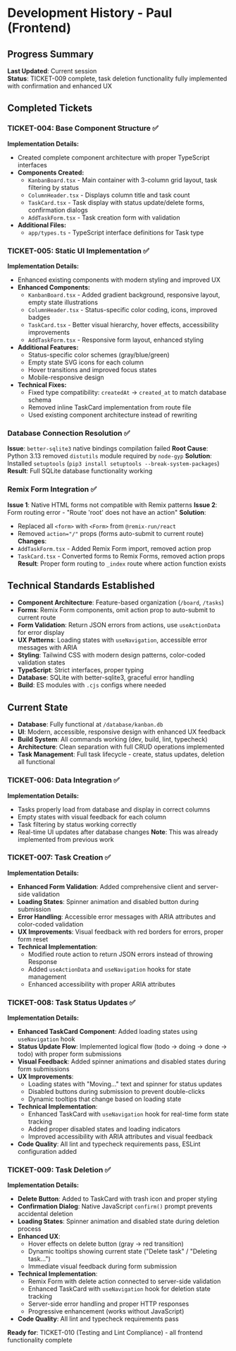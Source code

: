 # Development History - Paul (Frontend)

## Progress Summary
**Last Updated**: Current session  
**Status**: TICKET-009 complete, task deletion functionality fully implemented with confirmation and enhanced UX

## Completed Tickets

### TICKET-004: Base Component Structure ✅
**Implementation Details:**
- Created complete component architecture with proper TypeScript interfaces
- **Components Created:**
  - `KanbanBoard.tsx` - Main container with 3-column grid layout, task filtering by status
  - `ColumnHeader.tsx` - Displays column title and task count
  - `TaskCard.tsx` - Task display with status update/delete forms, confirmation dialogs
  - `AddTaskForm.tsx` - Task creation form with validation
- **Additional Files:**
  - `app/types.ts` - TypeScript interface definitions for Task type

### TICKET-005: Static UI Implementation ✅
**Implementation Details:**
- Enhanced existing components with modern styling and improved UX
- **Enhanced Components:**
  - `KanbanBoard.tsx` - Added gradient background, responsive layout, empty state illustrations
  - `ColumnHeader.tsx` - Status-specific color coding, icons, improved badges
  - `TaskCard.tsx` - Better visual hierarchy, hover effects, accessibility improvements
  - `AddTaskForm.tsx` - Responsive form layout, enhanced styling
- **Additional Features:**
  - Status-specific color schemes (gray/blue/green)
  - Empty state SVG icons for each column
  - Hover transitions and improved focus states
  - Mobile-responsive design
- **Technical Fixes:**
  - Fixed type compatibility: `createdAt` → `created_at` to match database schema
  - Removed inline TaskCard implementation from route file
  - Used existing component architecture instead of rewriting

### Database Connection Resolution ✅
**Issue**: `better-sqlite3` native bindings compilation failed
**Root Cause**: Python 3.13 removed `distutils` module required by `node-gyp`
**Solution**: Installed `setuptools` (`pip3 install setuptools --break-system-packages`)
**Result**: Full SQLite database functionality working

### Remix Form Integration ✅
**Issue 1**: Native HTML forms not compatible with Remix patterns
**Issue 2**: Form routing error - "Route 'root' does not have an action"
**Solution**: 
- Replaced all `<form>` with `<Form>` from `@remix-run/react`
- Removed `action="/"` props (forms auto-submit to current route)
**Changes**:
- `AddTaskForm.tsx` - Added Remix Form import, removed action prop
- `TaskCard.tsx` - Converted forms to Remix Forms, removed action props
**Result**: Proper form routing to `_index` route where action function exists

## Technical Standards Established
- **Component Architecture**: Feature-based organization (`/board`, `/tasks`)
- **Forms**: Remix Form components, omit action prop to auto-submit to current route
- **Form Validation**: Return JSON errors from actions, use `useActionData` for error display
- **UX Patterns**: Loading states with `useNavigation`, accessible error messages with ARIA
- **Styling**: Tailwind CSS with modern design patterns, color-coded validation states
- **TypeScript**: Strict interfaces, proper typing
- **Database**: SQLite with better-sqlite3, graceful error handling
- **Build**: ES modules with `.cjs` configs where needed

## Current State
- **Database**: Fully functional at `/database/kanban.db`
- **UI**: Modern, accessible, responsive design with enhanced UX feedback
- **Build System**: All commands working (dev, build, lint, typecheck)
- **Architecture**: Clean separation with full CRUD operations implemented
- **Task Management**: Full task lifecycle - create, status updates, deletion all functional

### TICKET-006: Data Integration ✅
**Implementation Details:**
- Tasks properly load from database and display in correct columns
- Empty states with visual feedback for each column
- Task filtering by status working correctly
- Real-time UI updates after database changes
**Note**: This was already implemented from previous work

### TICKET-007: Task Creation ✅
**Implementation Details:**
- **Enhanced Form Validation**: Added comprehensive client and server-side validation
- **Loading States**: Spinner animation and disabled button during submission
- **Error Handling**: Accessible error messages with ARIA attributes and color-coded validation
- **UX Improvements**: Visual feedback with red borders for errors, proper form reset
- **Technical Implementation**: 
  - Modified route action to return JSON errors instead of throwing Response
  - Added `useActionData` and `useNavigation` hooks for state management
  - Enhanced accessibility with proper ARIA attributes

### TICKET-008: Task Status Updates ✅
**Implementation Details:**
- **Enhanced TaskCard Component**: Added loading states using `useNavigation` hook
- **Status Update Flow**: Implemented logical flow (todo → doing → done → todo) with proper form submissions
- **Visual Feedback**: Added spinner animations and disabled states during form submissions
- **UX Improvements**: 
  - Loading states with "Moving..." text and spinner for status updates
  - Disabled buttons during submission to prevent double-clicks
  - Dynamic tooltips that change based on loading state
- **Technical Implementation**:
  - Enhanced TaskCard with `useNavigation` hook for real-time form state tracking
  - Added proper disabled states and loading indicators
  - Improved accessibility with ARIA attributes and visual feedback
- **Code Quality**: All lint and typecheck requirements pass, ESLint configuration added

### TICKET-009: Task Deletion ✅
**Implementation Details:**
- **Delete Button**: Added to TaskCard with trash icon and proper styling
- **Confirmation Dialog**: Native JavaScript `confirm()` prompt prevents accidental deletion
- **Loading States**: Spinner animation and disabled state during deletion process
- **Enhanced UX**: 
  - Hover effects on delete button (gray → red transition)
  - Dynamic tooltips showing current state ("Delete task" / "Deleting task...")
  - Immediate visual feedback during form submission
- **Technical Implementation**:
  - Remix Form with delete action connected to server-side validation
  - Enhanced TaskCard with `useNavigation` hook for deletion state tracking
  - Server-side error handling and proper HTTP responses
  - Progressive enhancement (works without JavaScript)
- **Code Quality**: All lint and typecheck requirements pass

**Ready for**: TICKET-010 (Testing and Lint Compliance) - all frontend functionality complete